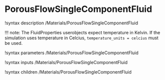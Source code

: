 # PorousFlowSingleComponentFluid

!syntax description /Materials/PorousFlowSingleComponentFluid

!!! note:
    The FluidProperties userobjects expect temperature in Kelvin. If the simulation uses temperature
    in Celcius, `temperature_units = celcius` must be used.  

!syntax parameters /Materials/PorousFlowSingleComponentFluid

!syntax inputs /Materials/PorousFlowSingleComponentFluid

!syntax children /Materials/PorousFlowSingleComponentFluid
